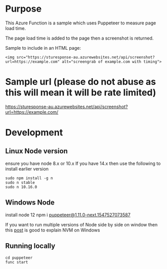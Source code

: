 # Purpose
This Azure Function is a sample which uses Puppeteer to measure page load time. 

The page load time is added to the page then a screenshot is returned.

Sample to include in an HTML page:
```
<img src="https://sturesponse-au.azurewebsites.net/api/screenshot?url=https://example.com" alt="screengrab of example.com with timing">
```
# Sample url (please do not abuse as this will mean it will be rate limited)
https://sturesponse-au.azurewebsites.net/api/screenshot?url=https://example.com/

# Development
## Linux Node version 
ensure you have node 8.x or 10.x
If you have 14.x then use the following to install earlier version
```
sudo npm install -g n
sudo n stable
sudo n 10.16.0
```

## Windows Node
install node 12
npm i puppeteer@1.11.0-next.1547527073587

If you want to run multiple versions of Node side by side on window then this [post](https://medium.com/appseed-io/how-to-run-multiple-versions-of-node-js-with-nvm-for-windows-ffbe5c7a2b47#:~:text=%20How%20to%20run%20multiple%20versions%20of%20NodeJS,which%20will%20print%20out%20the%20current...%20More%20) is good to explain NVM on Windows

## Running locally
```
cd puppeteer
func start
```

